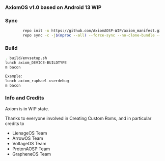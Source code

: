 ### AxiomOS v1.0 based on Android 13 WIP ###

### Sync ###
```bash
        repo init -u https://github.com/AxiomAOSP-WIP/axiom_manifest.git -b tesla-wip
        repo sync -c -j$(nproc --all) --force-sync --no-clone-bundle --no-tags
```

### Build ###
```bash
. build/envsetup.sh
lunch axiom_DEVICE-BUILDTYPE
m bacon

Example:
lunch axiom_raphael-userdebug
m bacon
```

### Info and Credits ###
Axiom is in WIP state.

Thanks to everyone involved in Creating Custom Roms, and in particular credits to
- LienageOS Team
- ArrowOS Team
- VoltageOS Team
- ProtonAOSP Team
- GrapheneOS Team
